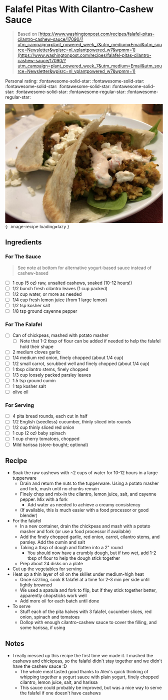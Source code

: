 # Falafel Pitas With Cilantro-Cashew Sauce

> Based on [https://www.washingtonpost.com/recipes/falafel-pitas-cilantro-cashew-sauce/17090/?utm_campaign=plant_powered_week_7&utm_medium=Email&utm_source=Newsletter&wpisrc=nl_vplantpowered_w7&wpmm=1](https://www.washingtonpost.com/recipes/falafel-pitas-cilantro-cashew-sauce/17090/?utm_campaign=plant_powered_week_7&utm_medium=Email&utm_source=Newsletter&wpisrc=nl_vplantpowered_w7&wpmm=1)

<!-- rating=3; (User can specify rating on scale of 1-5) -->
<!-- AUTO-UserRating -->
Personal rating: :fontawesome-solid-star: :fontawesome-solid-star: :fontawesome-solid-star: :fontawesome-solid-star: :fontawesome-solid-star: :fontawesome-solid-star: :fontawesome-regular-star: :fontawesome-regular-star:
<!-- /AUTO-UserRating -->

<!-- name_image=falafel_pitas_with_cilantro_cashew_sauce.jpeg; (User can specify image name) -->
<!-- AUTO-Image -->
![falafel_pitas_with_cilantro_cashew_sauce.jpeg](./falafel_pitas_with_cilantro_cashew_sauce.jpeg){: .image-recipe loading=lazy }
<!-- /AUTO-Image -->

## Ingredients

### For The Sauce

> See note at bottom for alternative yogurt-based sauce instead of cashew-based

* [ ] 1 cup (5 oz) raw, unsalted cashews, soaked (10-12 hours!)
* [ ] 1/2 bunch fresh cilantro leaves (1 cup packed)
* [ ] 1/2 cup water, or more as needed
* [ ] 1/4 cup fresh lemon juice (from 1 large lemon)
* [ ] 1/2 tsp kosher salt
* [ ] 1/8 tsp ground cayenne pepper

### For The Falafel

* [ ] Can of chickpeas, mashed with potato masher
    * [ ] Note that 1-2 tbsp of flour can be added if needed to help the falafel hold their shape
* [ ] 2 medium cloves garlic
* [ ] 1/4 medium red onion, finely chopped (about 1/4 cup)
* [ ] 1/2 small carrot, scrubbed well and finely chopped (about 1/4 cup)
* [ ] 1 tbsp cilantro stems, finely chopped
* [ ] 1/3 cup loosely packed parsley leaves
* [ ] 1.5 tsp ground cumin
* [ ] 1 tsp kosher salt
* [ ] olive oil

### For Serving

* [ ] 4 pita bread rounds, each cut in half
* [ ] 1/2 English (seedless) cucumber, thinly sliced into rounds
* [ ] 1/2 cup thinly sliced red onion
* [ ] 1 cup (2 oz) baby spinach
* [ ] 1 cup cherry tomatoes, chopped
* [ ] Mild harissa (store-bought; optional)

## Recipe

* Soak the raw cashews with ~2 cups of water for 10-12 hours in a large tupperware
    * Drain and return the nuts to the tupperware. Using a potato masher and fork, mash until no chunks remain
    * Finely chop and mix-in the cilantro, lemon juice, salt, and cayenne pepper. Mix with a fork
        * Add water as needed to achieve a creamy consistency
    * (If available, this is much easier with a food processor or good blender)
* For the falafel
    * In a new container, drain the chickpeas and mash with a potato masher and fork (or use a food processor if available)
    * Add the finely chopped garlic, red onion, carrot, cilantro stems, and parsley. Add the cumin and salt
    * Taking a tbsp of dough and flatten into a 2" round
        * You should now have a crumbly dough, but if two wet, add 1-2 tbsp of flour to help the dough stick together
    * Prep about 24 disks on a plate
* Cut up the vegetables for serving
* Heat up a thin layer of oil on the skillet under medium-high heat
    * Once sizzling, cook 8 falafel at a time for 2-3 min per side until lightly browned
    * We used a spatula and fork to flip, but if they stick together better, apparently chopsticks work well
    * Add more oil for each batch until done
* To serve
    * Stuff each of the pita halves with 3 falafel, cucumber slices, red onion, spinach and tomatoes
    * Dollop with enough cilantro-cashew sauce to cover the filling, and some harissa, if using

## Notes

* I really messed up this recipe the first time we made it. I mashed the cashews and chickpeas, so the falafel didn't stay together and we didn't have the cashew sauce :D
    * The whole meal tasted good thanks to Alex's quick thinking of whipping together a yogurt sauce with plain yogurt, finely chopped cilantro, lemon juice, salt, and harissa
    * This sauce could probably be improved, but was a nice way to serve the falafel if one doesn't have cashews

